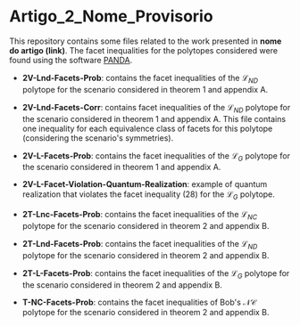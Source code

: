 # Artigo_2_Nome_Provisorio

This repository contains some files related to the work presented in **nome do artigo (link)**. The facet inequalities for the polytopes considered were found using the software [PANDA](https://www.sciencedirect.com/science/article/abs/pii/S2192440621000484).

- **2V-Lnd-Facets-Prob**: contains the facet inequalities of the $\mathcal{L}_{ND}$ polytope for the scenario considered in theorem 1 and appendix A.

- **2V-Lnd-Facets-Corr**: contains facet inequalities of the $\mathcal{L}_{ND}$ polytope for the scenario considered in theorem 1 and appendix A. This file contains one inequality for each equivalence class of facets for this polytope (considering the scenario's symmetries).

- **2V-L-Facets-Prob**: contains the facet inequalities of the $\mathcal{L}_{G}$ polytope for the scenario considered in theorem 1 and appendix A.

- **2V-L-Facet-Violation-Quantum-Realization**: example of quantum realization that violates the facet inequality (28) for the $\mathcal{L}_{G}$ polytope.

- **2T-Lnc-Facets-Prob**: contains the facet inequalities of the $\mathcal{L}_{NC}$ polytope for the scenario considered in theorem 2 and appendix B.

- **2T-Lnd-Facets-Prob**: contains the facet inequalities of the $\mathcal{L}_{ND}$ polytope for the scenario considered in theorem 2 and appendix B.

- **2T-L-Facets-Prob**: contains the facet inequalities of the $\mathcal{L}_{G}$ polytope for the scenario considered in theorem 2 and appendix B.

- **T-NC-Facets-Prob**: contains the facet inequalities of Bob's $\mathcal{NC}$ polytope for the scenario considered in theorem 2 and appendix B.

